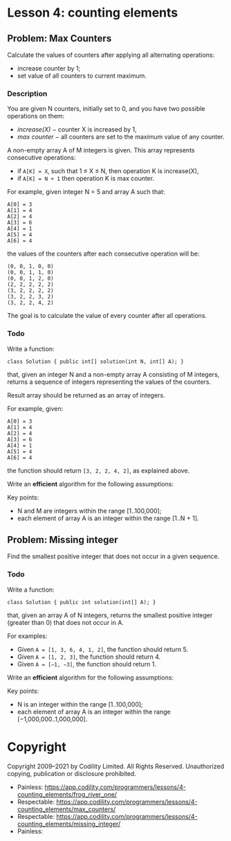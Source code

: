 # Lesson 4: counting elements

## Problem: Max Counters

Calculate the values of counters after applying all alternating operations: 
* increase counter by 1; 
* set value of all counters to current maximum.

### Description
You are given N counters, initially set to 0, and you have two possible operations on them:
* *increase(X)* − counter X is increased by 1,
* *max counter* − all counters are set to the maximum value of any counter.

A non-empty array A of M integers is given. This array represents consecutive operations:
* if `A[K] = X`, such that 1 ≤ X ≤ N, then operation K is increase(X),
* if `A[K] = N + 1` then operation K is max counter.


For example, given integer N = 5 and array A such that:

    A[0] = 3
    A[1] = 4
    A[2] = 4
    A[3] = 6
    A[4] = 1
    A[5] = 4
    A[6] = 4

the values of the counters after each consecutive operation will be:

    (0, 0, 1, 0, 0)
    (0, 0, 1, 1, 0)
    (0, 0, 1, 2, 0)
    (2, 2, 2, 2, 2)
    (3, 2, 2, 2, 2)
    (3, 2, 2, 3, 2)
    (3, 2, 2, 4, 2)

The goal is to calculate the value of every counter after all operations.

### Todo

Write a function:
```
class Solution { public int[] solution(int N, int[] A); }
```
that, given an integer N and a non-empty array A consisting of M integers, returns a sequence of integers representing the values of the counters.


Result array should be returned as an array of integers.

For example, given:

    A[0] = 3
    A[1] = 4
    A[2] = 4
    A[3] = 6
    A[4] = 1
    A[5] = 4
    A[6] = 4

the function should return `[3, 2, 2, 4, 2]`, as explained above.

Write an **efficient** algorithm for the following assumptions:

Key points:
* N and M are integers within the range [1..100,000];
* each element of array A is an integer within the range [1..N + 1].

## Problem: Missing integer

Find the smallest positive integer that does not occur in a given sequence.

### Todo

Write a function:
```
class Solution { public int solution(int[] A); }
```
that, given an array A of N integers, returns the smallest positive integer (greater than 0) that does not occur in A.

For examples:
* Given `A = [1, 3, 6, 4, 1, 2]`, the function should return 5.
* Given `A = [1, 2, 3]`, the function should return 4.
* Given `A = [−1, −3]`, the function should return 1.

Write an **efficient** algorithm for the following assumptions:

Key points: 
* N is an integer within the range [1..100,000];
* each element of array A is an integer within the range [−1,000,000..1,000,000].

# Copyright

Copyright 2009–2021 by Codility Limited. All Rights Reserved. Unauthorized copying, publication or disclosure prohibited.
* Painless: https://app.codility.com/programmers/lessons/4-counting_elements/frog_river_one/
* Respectable: https://app.codility.com/programmers/lessons/4-counting_elements/max_counters/
* Respectable: https://app.codility.com/programmers/lessons/4-counting_elements/missing_integer/
* Painless: 